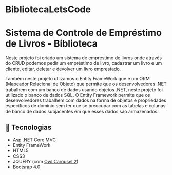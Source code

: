 # BibliotecaLetsCode
 
<h1>Sistema de Controle de Empréstimo de Livros - Biblioteca </h1>
<p>Neste projeto foi criado um sistema de emprestimo de livros onde através do CRUD podemos pedir um empréstimo de
livro, cadastrar um livro e um cliente, editar, deletar e devolver um livro emprestado. </p>

<p>Também neste projeto utlizamos o Entity FrameWork que é um ORM (Mapeador Relacional de Objeto) que permite que os desenvolvedores .NET trabalhem com um banco de dados usando objetos .NET, neste projeto foi utilizado o banco de dados SQL. O Entity Framework permite que os desenvolvedores trabalhem com dados na forma de objetos e propriedades específicos
de domínio sem ter que se preocupar com as tabelas e colunas de banco de dados subjacentes em que esses dados são armazenados.</p>


<h2>🚀</g-emoji> Tecnologias</h2>

<ul>
<li> Asp .NET Core MVC </li>
<li> Entity FrameWork </li>
<li> HTML5 </li>
<li> CSS3 </li>
<li> JQUERY (com  <a href="https://owlcarousel2.github.io/OwlCarousel2/">Owl Carousel 2</a>) </li>
 <li> Bootsrap 4.0 </li>
</ul>

